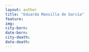 ```yaml
---
layout: author
title: "Eduarda Mansilla de García"
feature: 
img:
city-born: 
date-born: 
city-death: 
date-death:
---
```

